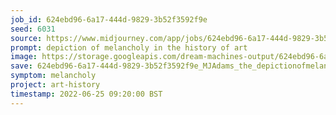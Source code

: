 ```yaml
---
job_id: 624ebd96-6a17-444d-9829-3b52f3592f9e
seed: 6031
source: https://www.midjourney.com/app/jobs/624ebd96-6a17-444d-9829-3b52f3592f9e/
prompt: depiction of melancholy in the history of art
image: https://storage.googleapis.com/dream-machines-output/624ebd96-6a17-444d-9829-3b52f3592f9e/0_0.png
save: 624ebd96-6a17-444d-9829-3b52f3592f9e_MJAdams_the_depictionofmelancholyinthehistoryofart
symptom: melancholy
project: art-history
timestamp: 2022-06-25 09:20:00 BST
---
```

